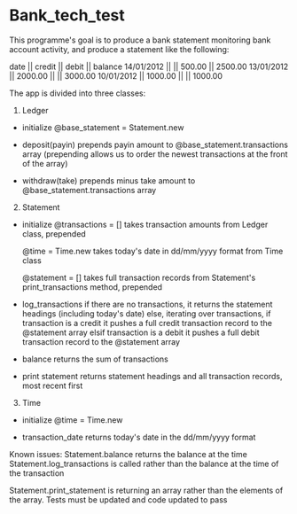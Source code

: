 # Bank_tech_test

This programme's goal is to produce a bank statement monitoring bank account activity, and produce a statement like the following:

date || credit || debit || balance
14/01/2012 || || 500.00 || 2500.00
13/01/2012 || 2000.00 || || 3000.00
10/01/2012 || 1000.00 || || 1000.00


The app is divided into three classes:

1. Ledger
  - initialize
    @base_statement = Statement.new

  - deposit(payin)
    prepends payin amount to @base_statement.transactions array (prepending allows us to order the newest transactions at the front of the array)

  - withdraw(take)
    prepends minus take amount to @base_statement.transactions array

2. Statement
  - initialize
    @transactions = []
    takes transaction amounts from Ledger class, prepended

    @time = Time.new
    takes today's date in dd/mm/yyyy format from Time class 

    @statement = []
    takes full transaction records from Statement's print_transactions method, prepended

  - log_transactions
    if there are no transactions, it returns the statement headings (including today's date)
    else, iterating over transactions, 
      if transaction is a credit it pushes a full credit transaction record to the @statement array
      elsif transaction is a debit it pushes a full debit transaction record to the @statement array
  
  - balance
    returns the sum of transactions

  - print statement
    returns statement headings and all transaction records, most recent first

3. Time

  - initialize
    @time = Time.new

  - transaction_date
    returns today's date in the dd/mm/yyyy format


Known issues:
Statement.balance returns the balance at the time Statement.log_transactions is called rather than the balance at the time of the transaction

Statement.print_statement is returning an array rather than the elements of the array. Tests must be updated and code updated to pass